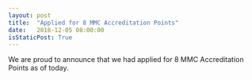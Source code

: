 ```yaml
---
layout: post
title:  "Applied for 8 MMC Accreditation Points"
date:   2018-12-05 08:00:00
isStaticPost: True
---
```


We are proud to announce that we had applied for 8 MMC Accreditation Points as of today.
